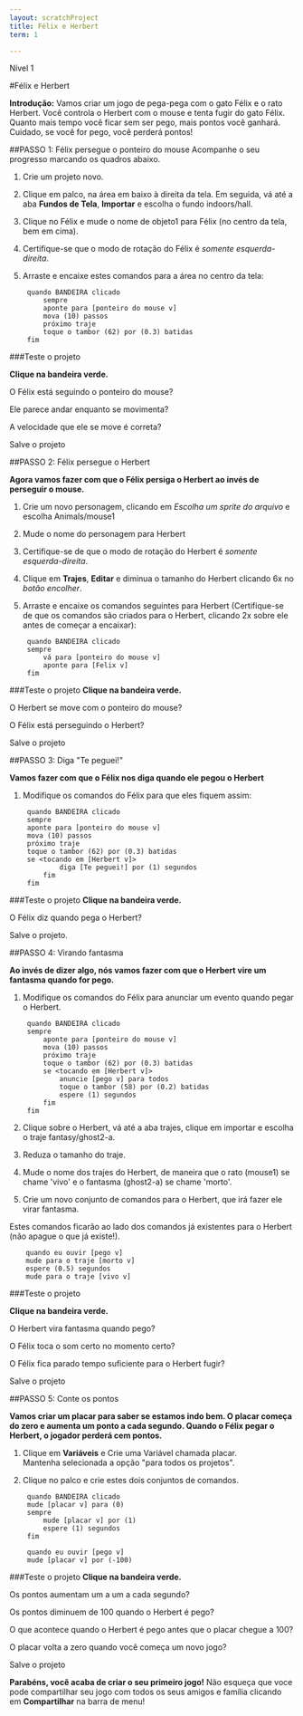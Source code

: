 ```yaml
---
layout: scratchProject
title: Félix e Herbert
term: 1

---
```


Nível 1

#Félix e Herbert

__Introdução:__
Vamos criar um jogo de pega-pega com o gato Félix e o rato Herbert. 
Você controla o Herbert com o mouse e tenta fugir do gato Félix. 
Quanto mais tempo você ficar sem ser pego, mais pontos você ganhará. 
Cuidado, se você for pego, você perderá pontos!

##PASSO 1: Félix persegue o ponteiro do mouse
Acompanhe o seu progresso marcando os quadros abaixo.

1. Crie um projeto novo.
2. Clique em palco, na área em baixo à direita da tela. Em seguida, vá até a aba __Fundos de Tela__, 
 __Importar__ e escolha o fundo indoors/hall.
3. Clique no Félix e mude o nome de objeto1 para Félix (no centro da tela, bem em cima). 
4. Certifique-se que o modo de rotação do Félix é _somente esquerda-direita_.
5. Arraste e encaixe estes comandos para a área no centro da tela:


		quando BANDEIRA clicado
			sempre
			aponte para [ponteiro do mouse v]
			mova (10) passos
			próximo traje
			toque o tambor (62) por (0.3) batidas
		fim

		
###Teste o projeto

__Clique na bandeira verde.__

O Félix está seguindo o ponteiro do mouse? 

Ele parece andar enquanto se movimenta? 

A velocidade que ele se move é correta?

Salve o projeto

##PASSO 2: Félix persegue o Herbert

__Agora vamos fazer com que o Félix persiga o Herbert ao invés de perseguir o mouse.__

1. Crie um novo personagem, clicando em _Escolha um sprite do arquivo_ e escolha Animals/mouse1
2. Mude o nome do personagem para Herbert
3. Certifique-se de que o modo de rotação do Herbert é _somente esquerda-direita_.
4. Clique em __Trajes__, __Editar__ e diminua o tamanho do Herbert clicando 6x no _botão encolher_.
5. Arraste e encaixe os comandos seguintes para Herbert 
(Certifique-se de que os comandos são criados para o Herbert, clicando 2x sobre ele antes de começar a encaixar): 

		quando BANDEIRA clicado
		sempre
			vá para [ponteiro do mouse v]
			aponte para [Felix v]		
		fim

###Teste o projeto
__Clique na bandeira verde.__

O Herbert se move com o ponteiro do mouse? 

O Félix está perseguindo o Herbert?

Salve o projeto

##PASSO 3: Diga "Te peguei!"

__Vamos fazer com que o Félix nos diga quando ele pegou o Herbert__


1. Modifique os comandos do Félix para que eles fiquem assim:

		quando BANDEIRA clicado
		sempre
		aponte para [ponteiro do mouse v]
		mova (10) passos
		próximo traje
		toque o tambor (62) por (0.3) batidas
		se <tocando em [Herbert v]>
				diga [Te peguei!] por (1) segundos
			fim
		fim

###Teste o projeto
__Clique na bandeira verde.__

O Félix diz quando pega o Herbert?

Salve o projeto.

##PASSO 4: Virando fantasma

__Ao invés de dizer algo, nós vamos fazer com que o Herbert vire um fantasma quando for pego.__

1. Modifique os comandos do Félix para anunciar um evento quando pegar o Herbert.

		quando BANDEIRA clicado
		sempre
			aponte para [ponteiro do mouse v]
			mova (10) passos
			próximo traje
			toque o tambor (62) por (0.3) batidas
			se <tocando em [Herbert v]>
				anuncie [pego v] para todos
				toque o tambor (58) por (0.2) batidas
				espere (1) segundos
			fim
		fim


2. Clique sobre o Herbert, vá até a aba trajes, clique em importar e escolha o traje fantasy/ghost2-a.
3. Reduza o tamanho do traje.
4. Mude o nome dos trajes do Herbert, de maneira que o rato (mouse1) se chame 'vivo' e o fantasma (ghost2-a)  se chame 'morto'.
5. Crie um novo conjunto de comandos para o Herbert, que irá fazer ele virar fantasma. 

Estes comandos ficarão ao lado dos comandos já existentes para o Herbert (não apague o que já existe!).

		quando eu ouvir [pego v]
		mude para o traje [morto v]
		espere (0.5) segundos
		mude para o traje [vivo v]	
	
	
###Teste o projeto

__Clique na bandeira verde.__

O Herbert  vira fantasma quando pego?

O Félix toca o som certo no momento certo?

O Félix fica parado tempo suficiente para o Herbert fugir?

Salve o projeto

##PASSO 5: Conte os pontos

__Vamos criar um placar para saber se estamos indo bem. O placar começa do zero e aumenta um ponto a cada segundo. 
Quando o Félix pegar o Herbert, o jogador perderá cem pontos.__

1. Clique em __Variáveis__ e Crie uma Variável chamada placar.  
Mantenha selecionada a opção "para todos os projetos".
2. Clique no palco e crie estes dois conjuntos de comandos.

		quando BANDEIRA clicado
		mude [placar v] para (0)
		sempre
			mude [placar v] por (1)
			espere (1) segundos
		fim
		
		quando eu ouvir [pego v]
		mude [placar v] por (-100)
	

###Teste o projeto
__Clique na bandeira verde.__

Os pontos aumentam um a um a cada segundo?

Os pontos diminuem de 100 quando o Herbert é pego?

O que acontece quando o Herbert é pego antes que o placar chegue a 100?

O placar volta a zero quando você começa um novo jogo?

Salve o projeto

__Parabéns, você acaba de criar o seu primeiro jogo!__
Não esqueça que voce pode compartilhar seu jogo com todos os seus amigos e família clicando em __Compartilhar__ na barra de menu!

